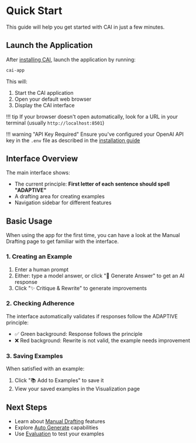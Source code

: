 # Quick Start

This guide will help you get started with CAI in just a few minutes.

## Launch the Application

After [installing CAI](installation.md), launch the application by running:

```bash
cai-app
```

This will:

1. Start the CAI application
2. Open your default web browser
3. Display the CAI interface

!!! tip
    If your browser doesn't open automatically, look for a URL in your terminal (usually `http://localhost:8501`)

!!! warning "API Key Required"
    Ensure you've configured your OpenAI API key in the `.env` file as described in the [installation guide](installation.md)

## Interface Overview

The main interface shows:

- The current principle: **First letter of each sentence should spell "ADAPTIVE"**
- A drafting area for creating examples
- Navigation sidebar for different features

## Basic Usage

When using the app for the first time, you can have a look at the Manual Drafting page to get familiar with the interface.

### 1. Creating an Example

1. Enter a human prompt
2. Either: type a model answer, or click "🤖 Generate Answer" to get an AI response
3. Click "✨ Critique & Rewrite" to generate improvements

### 2. Checking Adherence

The interface automatically validates if responses follow the ADAPTIVE principle:

- ✅ Green background: Response follows the principle
- ❌ Red background: Rewrite is not valid, the example needs improvement

### 3. Saving Examples

When satisfied with an example:

1. Click "📚 Add to Examples" to save it
2. View your saved examples in the Visualization page

## Next Steps

- Learn about [Manual Drafting](../features/manual-drafting.md) features
- Explore [Auto Generate](../features/auto-generate.md) capabilities
- Use [Evaluation](../features/evaluation.md) to test your examples
